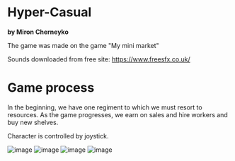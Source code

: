# Hyper-Casual

<b>by Miron Cherneyko</b>

The game was made on the game "My mini market"


Sounds downloaded from free site: https://www.freesfx.co.uk/

# Game process

In the beginning, we have one regiment to which we must resort to resources. As the game progresses, we earn on sales and hire workers and buy new shelves.

Character is controlled by joystick.

![image](https://user-images.githubusercontent.com/68616676/209339634-b00f40ad-f5cd-465f-aedd-76e77669e537.png)
![image](https://user-images.githubusercontent.com/68616676/209344365-abac6a33-93bd-475c-9d56-7e338b8af3d2.png)
![image](https://user-images.githubusercontent.com/68616676/209344505-58da1ac9-6878-4c32-b5d8-a4f0d765fe7e.png)
![image](https://user-images.githubusercontent.com/68616676/209344517-16efa9d7-1a6c-427e-80e7-20a387a4db65.png)

